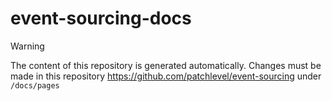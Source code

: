 # event-sourcing-docs

> [!Warning]
> The content of this repository is generated automatically.
> Changes must be made in this repository https://github.com/patchlevel/event-sourcing under `/docs/pages`
